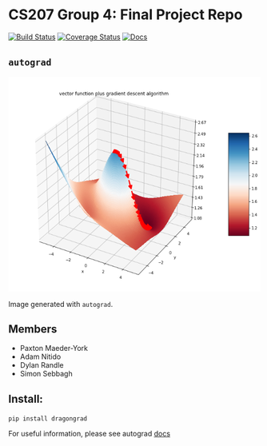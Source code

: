# CS207 Group 4: Final Project Repo

[![Build Status](https://travis-ci.com/cs207-project-group4/cs207-FinalProject.svg?branch=master)](https://travis-ci.com/cs207-project-group4/cs207-FinalProject)
[![Coverage Status](https://img.shields.io/coveralls/github/cs207-project-group4/cs207-FinalProject/master.svg)](https://img.shields.io/coveralls/github/cs207-project-group4/cs207-FinalProject/master.svg)
[![Docs](https://readthedocs.org/projects/autograd/badge/?version=latest)](https://autograd.readthedocs.org/en/latest/?badge=latest)

## `autograd`

![display](docs/img/display.png)

Image generated with `autograd`.

## Members
* Paxton Maeder-York
* Adam Nitido
* Dylan Randle
* Simon Sebbagh

## Install:
`pip install dragongrad`

For useful information, please see autograd [docs](https://autograd.readthedocs.io/en/latest/)
